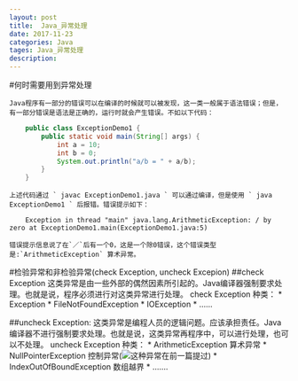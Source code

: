 ```yaml
---
layout: post
title:  Java_异常处理
date: 2017-11-23
categories: Java
tages: Java_异常处理
description: 
---
```


#何时需要用到异常处理

    Java程序有一部分的错误可以在编译的时候就可以被发现，这一类一般属于语法错误；但是，有一部分错误是语法是正确的，运行时就会产生错误。不如以下代码：

```java
	public class ExceptionDemo1 {
		public static void main(String[] args) {
			int a = 10;
			int b = 0;
			System.out.println("a/b = " + a/b);
		}
	}
```

	上述代码通过 ` javac ExceptionDemo1.java ` 可以通过编译，但是使用 ` java ExceptionDemo1 ` 后报错。错误提示如下：

```
	Exception in thread "main" java.lang.ArithmeticException: / by zero at ExceptionDemo1.main(ExceptionDemo1.java:5)
```

	错误提示信息说了在`／`后有一个0，这是一个除0错误，这个错误类型是:`ArithmeticException` 算术异常。

#检验异常和非检验异常(check Exception, uncheck Excepion)
##check Exception
    这类异常是由一些外部的偶然因素所引起的。Java编译器强制要求处理。也就是说，程序必须进行对这类异常进行处理。
    check Exception 种类：
    * Exception
    * FileNotFoundException
    * IOException
    * ......  

##uncheck Exception:
	这类异常是编程人员的逻辑问题。应该承担责任。Java编译器不进行强制要求处理。也就是说，这类异常再程序中，可以进行处理，也可以不处理。
	uncheck Exception 种类：
    * ArithmeticException    算术异常
    * NullPointerException   控制异常(![这种异常在前一篇提过](../2017-11-08-Java-Constructor-Summary))
    * IndexOutOfBoundException 数组越界
    * .......